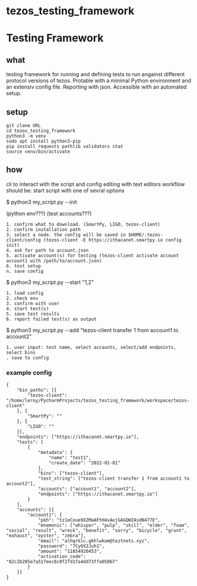 # tezos_testing_framework



# Testing Framework

## what
testing framework for running and defining tests to run angainst different protocol versions of tezos.
Protable with a minimal Python environment and an extensiv config file.
Reporting with json.
Accessible with an automated setup.


## setup

	git clone URL
	cd tezos_testing_framework
	python3 -m venv
	sudo apt install python3-pip
	pip install requests pathlib validators stat
	source venv/bin/activate



## how
cli to interact with the script and config editing with text editors
workflow should be: start script with one of sevral options

$ python3 my_script.py --init

 (python env???)
 (test accounts???)

    1. confirm what to download. (SmartPy, LIGO, tezos-client)
    2. confirm installation path
    3. select a node. the config will be saved in $HOME/.tezos-client/config (tezos-client -E https://ithacanet.smartpy.io config init)
    4. ask for path to account.json
    5. activate account(s) for testing (tezos-client activate account account1 with /path/to/account.json)
    6. test setup
    n. save config
    
    

    
$ python3 my_script.py --start "1,2"

    1. load config
    2. check env
    3. confirm with user
    4. start test(s)
    5. save test results
    6. report failed test(s) as output
    
$ python3 my_script.py --add "tezos-client transfer 1 from account1 to account2"

    1. user input: test name, select accaunts, select/add endpoints, select bins
    . save to config

### example config
    {
        "bin_paths": [{
            "tezos-client": "/home/leroy/PycharmProjects/tezos_testing_framework/workspace/tezos-client"
        }, {
            "SmartPy": ""
        }, {
            "LIGO": ""
        }],
        "endpoints": ["https://ithacanet.smartpy.io"],
        "tests": [
            {
				"metadata": {
					"name": "test1",
					"create_date": "2022-01-01"
				},
				"bins": ["tezos-client"],
				"test_string": ["tezos-client transfer 1 from account1 to account2"],
				"accounts": ["account1", "account2"],
				"endpoints": ["https://ithacanet.smartpy.io"]
			}
		],
        "accounts": [{
            "account1": {
                "pkh": "tz1eCoue9XZMaAFtH4vAojGAGQWZ4sdN477E",
                "mnemonic": ["whisper", "pulp", "skill", "elder", "foam", "social", "result", "wreck", "benefit", "sorry", "bicycle", "grunt", "exhaust", "oyster", "zebra"],
                "email": "alhqrklc.gkhlwkom@teztnets.xyz",
                "password": "7Cy6X2Juh1",
                "amount": "11854920453",
                "activation_code": "82c2b205e7a517eec8c0f2fd1fa4dd73ffa050b7"
            }
        }]
    }

	